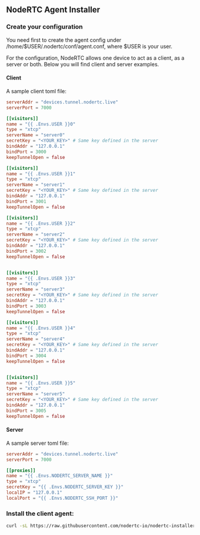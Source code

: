 ## NodeRTC Agent Installer

### Create your configuration

You need first to create the agent config under /home/$USER/.nodertc/conf/agent.conf, where $USER is your user.

For the configuration, NodeRTC allows one device to act as a client, as a server or both. Below you will find client and server examples.

#### Client

A sample client toml file:

```toml
serverAddr = "devices.tunnel.nodertc.live"
serverPort = 7000

[[visitors]]
name = "{{ .Envs.USER }}0"
type = "xtcp"
serverName = "server0"
secretKey = "<YOUR_KEY>" # Same key defined in the server
bindAddr = "127.0.0.1"
bindPort = 3000
keepTunnelOpen = false

[[visitors]]
name = "{{ .Envs.USER }}1"
type = "xtcp"
serverName = "server1"
secretKey = "<YOUR_KEY>" # Same key defined in the server
bindAddr = "127.0.0.1"
bindPort = 3001
keepTunnelOpen = false

[[visitors]]
name = "{{ .Envs.USER }}2"
type = "xtcp"
serverName = "server2"
secretKey = "<YOUR_KEY>" # Same key defined in the server
bindAddr = "127.0.0.1"
bindPort = 3002
keepTunnelOpen = false


[[visitors]]
name = "{{ .Envs.USER }}3"
type = "xtcp"
serverName = "server3"
secretKey = "<YOUR_KEY>" # Same key defined in the server
bindAddr = "127.0.0.1"
bindPort = 3003
keepTunnelOpen = false

[[visitors]]
name = "{{ .Envs.USER }}4"
type = "xtcp"
serverName = "server4"
secretKey = "<YOUR_KEY>" # Same key defined in the server
bindAddr = "127.0.0.1"
bindPort = 3004
keepTunnelOpen = false


[[visitors]]
name = "{{ .Envs.USER }}5"
type = "xtcp"
serverName = "server5"
secretKey = "<YOUR_KEY>" # Same key defined in the server
bindAddr = "127.0.0.1"
bindPort = 3005
keepTunnelOpen = false
```

#### Server

A sample server toml file:

```toml
serverAddr = "devices.tunnel.nodertc.live"
serverPort = 7000

[[proxies]]
name = "{{ .Envs.NODERTC_SERVER_NAME }}"
type = "xtcp"
secretKey = "{{ .Envs.NODERTC_SERVER_KEY }}"
localIP = "127.0.0.1"
localPort = "{{ .Envs.NODERTC_SSH_PORT }}"
```

### Install the client agent:

```bash
curl -sL https://raw.githubusercontent.com/nodertc-io/nodertc-installer/v1.0.0/nodertc-client-agent-install.bash | bash
```